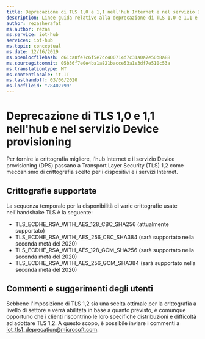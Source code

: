 ```yaml
---
title: Deprecazione di TLS 1,0 e 1,1 nell'hub Internet e nel servizio Device provisioning (DPS) | Microsoft Docs
description: Linee guida relative alla deprecazione di TLS 1,0 e 1,1 e alle crittografie supportate nell'hub e nei DPS.
author: rezasherafat
ms.author: rezas
ms.service: iot-hub
services: iot-hub
ms.topic: conceptual
ms.date: 12/16/2019
ms.openlocfilehash: d61ca8fe7c6f5e7cc400714d7c31a0a7e50b8a88
ms.sourcegitcommit: 05b36f7e0e4ba1a821bacce53a1e3df7e510c53a
ms.translationtype: MT
ms.contentlocale: it-IT
ms.lasthandoff: 03/06/2020
ms.locfileid: "78402799"
---
```

# <a name="deprecation-of-tls-10-and-11-in-iot-hub-and-device-provisioning-service"></a>Deprecazione di TLS 1,0 e 1,1 nell'hub e nel servizio Device provisioning

Per fornire la crittografia migliore, l'hub Internet e il servizio Device provisioning (DPS) passano a Transport Layer Security (TLS) 1,2 come meccanismo di crittografia scelto per i dispositivi e i servizi Internet. 

## <a name="supported-ciphers"></a>Crittografie supportate

La sequenza temporale per la disponibilità di varie crittografie usate nell'handshake TLS è la seguente:

* TLS_ECDHE_RSA_WITH_AES_128_CBC_SHA256 (attualmente supportato)
* TLS_ECDHE_RSA_WITH_AES_256_CBC_SHA384 (sarà supportato nella seconda metà del 2020)
* TLS_ECDHE_RSA_WITH_AES_128_GCM_SHA256 (sarà supportato nella seconda metà del 2020)
* TLS_ECDHE_RSA_WITH_AES_256_GCM_SHA384 (sarà supportato nella seconda metà del 2020)


## <a name="customer-feedback"></a>Commenti e suggerimenti degli utenti

Sebbene l'imposizione di TLS 1,2 sia una scelta ottimale per la crittografia a livello di settore e verrà abilitata in base a quanto previsto, è comunque opportuno che i clienti riscontrino le loro specifiche distribuzioni e difficoltà ad adottare TLS 1,2. A questo scopo, è possibile inviare i commenti a [iot_tls1_deprecation@microsoft.com](mailto:iot_tls1_deprecation@microsoft.com).
